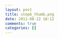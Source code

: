 ```yaml
---
layout: post
title: step6_thumb.png
date: 2011-08-12 18:12
comments: true
categories: []
---
```


